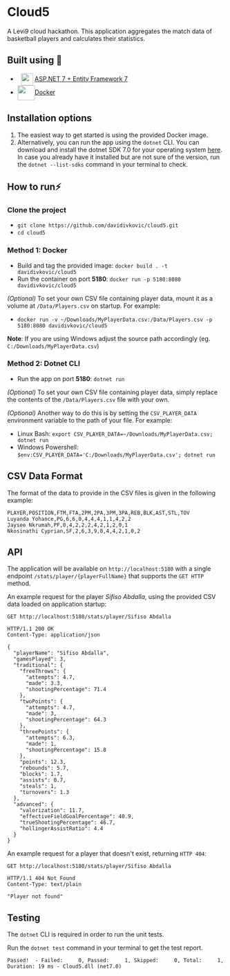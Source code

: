 # Cloud5
A Levi9 cloud hackathon. This application aggregates the match data of basketball players and calculates their statistics.

## Built using 🔧

- &nbsp; <img src="https://encrypted-tbn0.gstatic.com/images?q=tbn:ANd9GcRxo1QGx_G_1-2qBwh3RMPocLoKxD782w333Q&usqp=CAU" align="center" width="28" height="28"/> <a href="https://dotnet.microsoft.com/en-us/apps/aspnet"> ASP.NET 7 + Entity Framework 7 </a>
- <img src="https://user-images.githubusercontent.com/25181517/117207330-263ba280-adf4-11eb-9b97-0ac5b40bc3be.png" align="center" width="40" height="34"/><a href="https://www.docker.com/">Docker </a>

## Installation options
1. The easiest way to get started is using the provided Docker image.
2. Alternatively, you can run the app using the `dotnet` CLI. You can download and install the dotnet SDK 7.0 for your operating system [here](https://dotnet.microsoft.com/en-us/download/dotnet/7.0). 
In case you already have it installed but are not sure of the version, run the 
`dotnet --list-sdks` command in your terminal to check.

## How to run⚡

### Clone the project 
   - `git clone https://github.com/davidivkovic/cloud5.git`
   - `cd cloud5`
   

### Method 1: Docker
- Build and tag the provided image: `docker build . -t davidivkovic/cloud5`
- Run the container on port **5180**: `docker run -p 5180:8080 davidivkovic/cloud5`

_(Optional)_ To set your own CSV file containing player data, mount it as a volume at `/Data/Players.csv` on startup. For example:
- `docker run -v ~/Downloads/MyPlayerData.csv:/Data/Players.csv -p 5180:8080 davidivkovic/cloud5`

**Note**: If you are using Windows adjust the source path accordingly (eg. `C:/Downloads/MyPlayerData.csv`)

### Method 2: Dotnet CLI
   
 - Run the app on port **5180**: `dotnet run`

_(Optional)_ To set your own CSV file containing player data, simply replace the contents of the `/Data/Players.csv` file with your own.

_(Optional)_ Another way to do this is by setting the `CSV_PLAYER_DATA` environment variable to the path of
your file. For example:
- Linux Bash: `export CSV_PLAYER_DATA=~/Downloads/MyPlayerData.csv; dotnet run`
- Windows Powershell: `$env:CSV_PLAYER_DATA='C:/Downloads/MyPlayerData.csv'; dotnet run`

## CSV Data Format

The format of the data to provide in the CSV files is given in the following example:
```
PLAYER,POSITION,FTM,FTA,2PM,2PA,3PM,3PA,REB,BLK,AST,STL,TOV
Luyanda Yohance,PG,6,6,0,4,4,4,1,1,4,2,2
Jaysee Nkrumah,PF,0,4,2,2,2,4,2,1,2,0,1
Nkosinathi Cyprian,SF,2,6,3,9,0,4,4,2,1,0,2
```

## API

The application will be available on `http://localhost:5180` with a single endpoint `/stats/player/{playerFullName}` that supports the `GET HTTP` method.

An example request for the player _Sifiso Abdalla_, using the provided CSV data loaded on application startup:

```http request
GET http://localhost:5180/stats/player/Sifiso Abdalla
```
```http request
HTTP/1.1 200 OK
Content-Type: application/json
        
{
  "playerName": "Sifiso Abdalla",
  "gamesPlayed": 3,
  "traditional": {
    "freeThrows": {
      "attempts": 4.7,
      "made": 3.3,
      "shootingPercentage": 71.4
    },
    "twoPoints": {
      "attempts": 4.7,
      "made": 3,
      "shootingPercentage": 64.3
    },
    "threePoints": {
      "attempts": 6.3,
      "made": 1,
      "shootingPercentage": 15.8
    },
    "points": 12.3,
    "rebounds": 5.7,
    "blocks": 1.7,
    "assists": 0.7,
    "steals": 1,
    "turnovers": 1.3
  },
  "advanced": {
    "valorization": 11.7,
    "effectiveFieldGoalPercentage": 40.9,
    "trueShootingPercentage": 46.7,
    "hollingerAssistRatio": 4.4
  }
}
```

An example request for a player that doesn't exist, returning `HTTP 404`:
```http request
GET http://localhost:5180/stats/player/Sifiso Abdalla
```
```http request
HTTP/1.1 404 Not Found
Content-Type: text/plain

"Player not found"
```

## Testing

The `dotnet` CLI is required in order to run the unit tests. 

Run the `dotnet test` command in your terminal to get the test report.

```
Passed!  - Failed:     0, Passed:     1, Skipped:     0, Total:     1, Duration: 19 ms - Cloud5.dll (net7.0)
```
